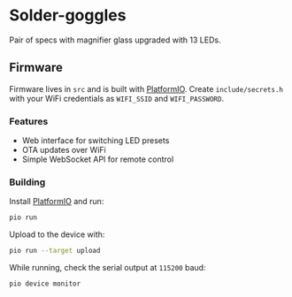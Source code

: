 # Solder-goggles

Pair of specs with magnifier glass upgraded with 13 LEDs.

## Firmware

Firmware lives in `src` and is built with [PlatformIO](https://platformio.org/).
Create `include/secrets.h` with your WiFi credentials as `WIFI_SSID` and
`WIFI_PASSWORD`.

### Features
- Web interface for switching LED presets
- OTA updates over WiFi
- Simple WebSocket API for remote control

### Building
Install [PlatformIO](https://platformio.org/) and run:

```bash
pio run
```

Upload to the device with:

```bash
pio run --target upload
```

While running, check the serial output at `115200` baud:

```bash
pio device monitor
```
